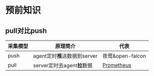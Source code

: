 # 预前知识

## pull对比push

| **采集模型** | **原理简介**               | **代表**                                                                       |
| -------- | ---------------------- | ---------------------------------------------------------------------------- |
| push     | agent定时**推**送数据到server | 夜莺\&open-falcon                                                              |
| pull     | server定时去agent**拉**数据  | [Prometheus](https://y04h4pmzvxx.feishu.cn/wiki/Abj4wq102i3zL8knen5cPMXfnHh) |
